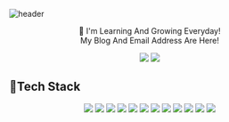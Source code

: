 ![header](https://capsule-render.vercel.app/api?type=waving&color=auto&height=250&section=header&text=Jinyong's%20GitHub&fontSize=60)

<div align="center">
👋 I'm Learning And Growing Everyday!<br>   
My Blog And Email Address Are Here!<br>
   
<a href="https://aitidev.tistory.com/" target="_blank"><img src="https://img.shields.io/badge/Tistory-red?style=for-the-badge&logo=tistory&logoColor=f5f5f5"/></a> <a href="https://mail.google.com/" target="_blank"><img src="https://img.shields.io/badge/ekwls20@gmail.com-orange?style=for-the-badge&logo=gmail&logoColor=EA4335"/></a>
</div>

## 🔖Tech Stack
<div align="center">
  <div>
    <img src="https://img.shields.io/badge/javascript-F7DF1E?style=for-the-badge&logo=javascript&logoColor=white">
    <img src="https://img.shields.io/badge/vue.js-4FC08D?style=for-the-badge&logo=vue.js&logoColor=white">
    <img src="https://img.shields.io/badge/Java-007396?style=for-the-badge&logo=Java&logoColor=white"> 
    <img src="https://img.shields.io/badge/Spring Boot-6DB33F?style=for-the-badge&logo=spring boot&logoColor=white">
    <img src="https://img.shields.io/badge/redis-FF4438?style=for-the-badge&logo=redis&logoColor=white"> 
    <img src="https://img.shields.io/badge/mysql-4479A1?style=for-the-badge&logo=mysql&logoColor=white"> 
    <img src="https://img.shields.io/badge/docker-2496ED?style=for-the-badge&logo=docker&logoColor=white">
    <img src="https://img.shields.io/badge/linux-FCC624?style=for-the-badge&logo=linux&logoColor=white">
    <img src="https://img.shields.io/badge/git-F05032?style=for-the-badge&logo=git&logoColor=white">
    <img src="https://img.shields.io/badge/GCP-4285F4?style=for-the-badge&logo=googlecloud&logoColor=white">
    <img src="https://img.shields.io/badge/AWS-232F3E?style=for-the-badge&logo=amazonec2&logoColor=white">
    <img src="https://img.shields.io/badge/oracle cloud-F80000?style=for-the-badge&logo=oracle&logoColor=white">
  </div>
</div>

